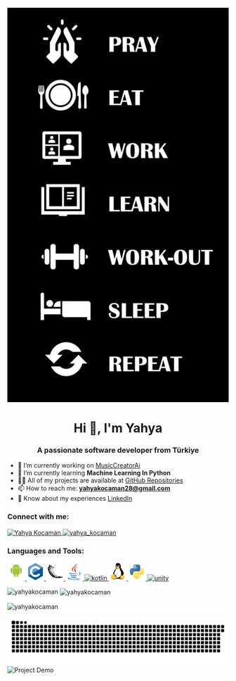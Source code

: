![MasterHead](https://github.com/yahyaKocaman/yahyaKocaman/blob/afd77b06eedd5c7f1be97f72f75afd185e8275c5/IMG_0868.jpeg)

<h1 align="center">Hi 👋, I'm Yahya</h1>
<h3 align="center">A passionate software developer from Türkiye</h3>

- 🔭 I’m currently working on [MusicCreatorAi](https://github.com/yahyaKocaman/MusicCreatorAi.git)
- 🌱 I’m currently learning **Machine Learning In Python**
- 👨‍💻 All of my projects are available at [GitHub Repositories](https://github.com/yahyaKocaman?tab=repositories)
- 📫 How to reach me: **yahyakocaman28@gmail.com**
- 📄 Know about my experiences [LinkedIn](https://www.linkedin.com/in/yahya-kocaman-70b8b3246/)


<h3 align="left">Connect with me:</h3>
<p align="left">
  <a href="https://www.linkedin.com/in/yahya-kocaman-70b8b3246/" target="blank">
    <img align="center" src="https://raw.githubusercontent.com/rahuldkjain/github-profile-readme-generator/master/src/images/icons/Social/linked-in-alt.svg" alt="Yahya Kocaman" height="30" width="40" />
  </a>
  <a href="https://instagram.com/yahya_kocaman" target="blank">
    <img align="center" src="https://raw.githubusercontent.com/rahuldkjain/github-profile-readme-generator/master/src/images/icons/Social/instagram.svg" alt="yahya_kocaman" height="30" width="40" />
  </a>
</p>

<h3 align="left">Languages and Tools:</h3>
<p align="left">
  <a href="https://developer.android.com" target="_blank" rel="noreferrer"> 
    <img src="https://raw.githubusercontent.com/devicons/devicon/master/icons/android/android-original-wordmark.svg" alt="android" width="40" height="40"/> 
  </a>
  <a href="https://www.cprogramming.com/" target="_blank" rel="noreferrer"> 
    <img src="https://raw.githubusercontent.com/devicons/devicon/master/icons/c/c-original.svg" alt="c" width="40" height="40"/> 
  </a>
  <a href="https://flask.palletsprojects.com/" target="_blank" rel="noreferrer"> 
    <img src="https://raw.githubusercontent.com/devicons/devicon/master/icons/flask/flask-original.svg" alt="flask" width="40" height="40"/> 
  </a>
  <a href="https://www.java.com" target="_blank" rel="noreferrer"> 
    <img src="https://raw.githubusercontent.com/devicons/devicon/master/icons/java/java-original.svg" alt="java" width="40" height="40"/> 
  </a>
  <a href="https://kotlinlang.org" target="_blank" rel="noreferrer"> 
    <img src="https://www.vectorlogo.zone/logos/kotlinlang/kotlinlang-icon.svg" alt="kotlin" width="40" height="40"/> 
  </a>
  <a href="https://www.linux.org/" target="_blank" rel="noreferrer"> 
    <img src="https://raw.githubusercontent.com/devicons/devicon/master/icons/linux/linux-original.svg" alt="linux" width="40" height="40"/> 
  </a>
  <a href="https://www.python.org" target="_blank" rel="noreferrer"> 
    <img src="https://raw.githubusercontent.com/devicons/devicon/master/icons/python/python-original.svg" alt="python" width="40" height="40"/> 
  </a>
  <a href="https://unity.com/" target="_blank" rel="noreferrer"> 
    <img src="https://www.vectorlogo.zone/logos/unity3d/unity3d-icon.svg" alt="unity" width="40" height="40"/> 
  </a>
</p>

<p>
  <img align="left" src="https://github-readme-stats.vercel.app/api/top-langs?username=yahyakocaman&show_icons=true&locale=en&layout=compact" alt="yahyakocaman" />
</p>

<p>
  &nbsp;<img align="center" src="https://github-readme-stats.vercel.app/api?username=yahyakocaman&show_icons=true&locale=en" alt="yahyakocaman" />
</p>

<p>
  <img align="center" src="https://github-readme-streak-stats.herokuapp.com/?user=yahyakocaman&" alt="yahyakocaman" />
</p>

<picture>
  <source media="(prefers-color-scheme: dark)" srcset="https://raw.githubusercontent.com/yahyaKocaman/yahyaKocaman/output/github-contribution-grid-snake-dark.svg">
  <source media="(prefers-color-scheme: light)" srcset="https://raw.githubusercontent.com/yahyaKocaman/yahyaKocaman/output/github-contribution-grid-snake.svg">
  <img alt="github contribution grid snake animation" src="https://raw.githubusercontent.com/yahyaKocaman/yahyaKocaman/output/github-contribution-grid-snake.svg">
</picture>

<img src="https://media.giphy.com/media/xTiTnDVB9t4kGrWU24/giphy.gif?cid=ecf05e47fw010bf5wuhfajd8gx8xt2so078c4f6s4ll926dt&ep=v1_gifs_search&rid=giphy.gif&ct=g" width="600" alt="Project Demo" />
